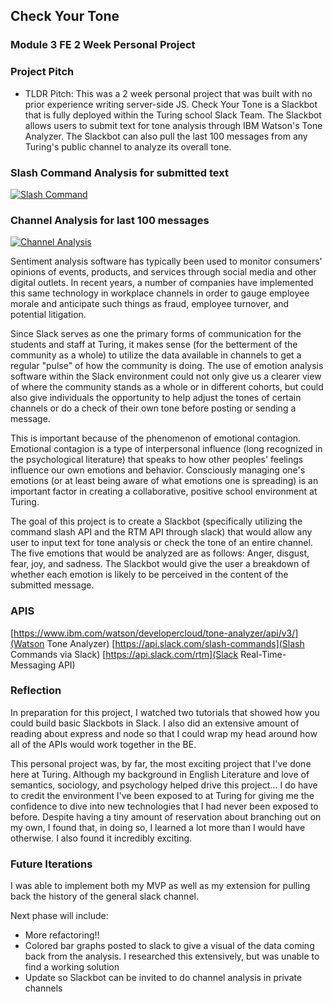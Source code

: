 ## Check Your Tone

### Module 3 FE 2 Week Personal Project

### Project Pitch

* TLDR Pitch:
This was a 2 week personal project that was built with no prior experience writing server-side JS. Check Your Tone is a Slackbot that is fully deployed within the Turing school Slack Team. The Slackbot allows users to submit text for tone analysis through IBM Watson's Tone Analyzer. The Slackbot can also pull the last 100 messages from any Turing's public channel to analyze its overall tone.

### Slash Command Analysis for submitted text
[![Slash Command](http://i.imgur.com/jaciHep.png)](https://youtu.be/fVvJmBXF0Dk)

### Channel Analysis for last 100 messages
[![Channel Analysis](http://i.imgur.com/lfZGdRT.png)](https://youtu.be/E5R477Gpp9A)

Sentiment analysis software has typically been used to monitor consumers' opinions of events, products, and services through social media and other digital outlets. In recent years, a number of companies have implemented this same technology in workplace channels in order to gauge employee morale and anticipate such things as fraud, employee turnover, and potential litigation.

Since Slack serves as one the primary forms of communication for the students and staff at Turing, it makes sense (for the betterment of the community as a whole) to utilize the data available in channels to get a regular "pulse" of how the community is doing. The use of emotion analysis software within the Slack environment could not only give us a clearer view of where the community stands as a whole or in different cohorts, but could also give individuals the opportunity to help adjust the tones of certain channels or do a check of their own tone before posting or sending a message.

This is important because of the phenomenon of emotional contagion. Emotional contagion is a type of interpersonal influence (long recognized in the psychological literature) that speaks to how other peoples' feelings influence our own emotions and behavior. Consciously managing one's emotions (or at least being aware of what emotions one is spreading) is an important factor in creating a collaborative, positive school environment at Turing.

The goal of this project is to create a Slackbot (specifically utilizing the command slash API and the RTM API through slack) that would allow any user to input text for tone analysis or check the tone of an entire channel. The five emotions that would be analyzed are as follows: Anger, disgust, fear, joy, and sadness. The Slackbot would give the user a breakdown of whether each emotion is likely to be perceived in the content of the submitted message.


### APIS

[https://www.ibm.com/watson/developercloud/tone-analyzer/api/v3/](Watson Tone Analyzer) [https://api.slack.com/slash-commands](Slash Commands via Slack)
[https://api.slack.com/rtm](Slack Real-Time-Messaging API)

### Reflection

In preparation for this project, I watched two tutorials that showed how you could build basic Slackbots in Slack. I also did an extensive amount of reading about express and node so that I could wrap my head around how all of the APIs would work together in the BE.

This personal project was, by far, the most exciting project that I've done here at Turing. Although my background in English Literature and love of semantics, sociology, and psychology helped drive this project... I do have to credit the environment I've been exposed to at Turing for giving me the confidence to dive into new technologies that I had never been exposed to before. Despite having a tiny amount of reservation about branching out on my own, I found that, in doing so, I learned a lot more than I would have otherwise. I also found it incredibly exciting.

### Future Iterations

I was able to implement both my MVP as well as my extension for pulling back the history of the general slack channel.

Next phase will include:

* More refactoring!!
* Colored bar graphs posted to slack to give a visual of the data coming back from the analysis. I researched this extensively, but was unable to find a working solution
* Update so Slackbot can be invited to do channel analysis in private channels
